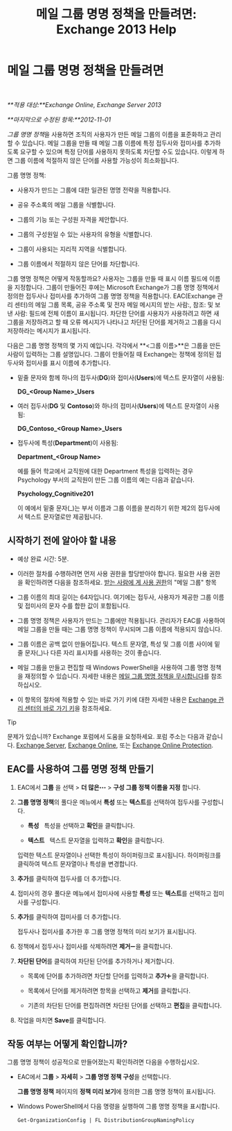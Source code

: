 ﻿---
title: '메일 그룹 명명 정책을 만들려면: Exchange 2013 Help'
TOCTitle: 메일 그룹 명명 정책을 만들려면
ms:assetid: b2ffb654-345d-4be1-be8e-83d28901373e
ms:mtpsurl: https://technet.microsoft.com/ko-kr/library/JJ218693(v=EXCHG.150)
ms:contentKeyID: 50482340
ms.date: 05/22/2018
mtps_version: v=EXCHG.150
ms.translationtype: MT
---

# 메일 그룹 명명 정책을 만들려면

 

_**적용 대상:**Exchange Online, Exchange Server 2013_

_**마지막으로 수정된 항목:**2012-11-01_

*그룹 명명 정책*을 사용하면 조직의 사용자가 만든 메일 그룹의 이름을 표준화하고 관리할 수 있습니다. 메일 그룹을 만들 때 메일 그룹 이름에 특정 접두사와 접미사를 추가하도록 요구할 수 있으며 특정 단어를 사용하지 못하도록 차단할 수도 있습니다. 이렇게 하면 그룹 이름에 적절하지 않은 단어를 사용할 가능성이 최소화됩니다.

그룹 명명 정책:

  - 사용자가 만드는 그룹에 대한 일관된 명명 전략을 적용합니다.

  - 공유 주소록의 메일 그룹을 식별합니다.

  - 그룹의 기능 또는 구성원 자격을 제안합니다.

  - 그룹의 구성원일 수 있는 사용자의 유형을 식별합니다.

  - 그룹이 사용되는 지리적 지역을 식별합니다.

  - 그룹 이름에서 적절하지 않은 단어를 차단합니다.

그룹 명명 정책은 어떻게 작동할까요? 사용자는 그룹을 만들 때 표시 이름 필드에 이름을 지정합니다. 그룹이 만들어진 후에는 Microsoft Exchange가 그룹 명명 정책에서 정의한 접두사나 접미사를 추가하여 그룹 명명 정책을 적용합니다. EAC(Exchange 관리 센터)의 메일 그룹 목록, 공유 주소록 및 전자 메일 메시지의 받는 사람:, 참조: 및 보낸 사람: 필드에 전체 이름이 표시됩니다. 차단한 단어를 사용자가 사용하려고 하면 새 그룹을 저장하려고 할 때 오류 메시지가 나타나고 차단된 단어를 제거하고 그룹을 다시 저장하라는 메시지가 표시됩니다.

다음은 그룹 명명 정책의 몇 가지 예입니다. 각각에서 **\<그룹 이름\>**은 그룹을 만든 사람이 입력하는 그룹 설명입니다. 그룹이 만들어질 때 Exchange는 정책에 정의된 접두사와 접미사를 표시 이름에 추가합니다.

  - 밑줄 문자와 함께 하나의 접두사(**DG**)와 접미사(**Users**)에 텍스트 문자열이 사용됨:
    
    **DG\_\<Group Name\>\_Users**

  - 여러 접두사(**DG** 및 **Contoso**)와 하나의 접미사(**Users**)에 텍스트 문자열이 사용됨:
    
    **DG\_Contoso\_\<Group Name\>\_Users**

  - 접두사에 특성(**Department**)이 사용됨:
    
    **Department\_\<Group Name\>**
    
    예를 들어 학교에서 교직원에 대한 Department 특성을 입력하는 경우 Psychology 부서의 교직원이 만든 그룹 이름의 예는 다음과 같습니다.
    
    **Psychology\_Cognitive201**
    
    이 예에서 밑줄 문자(\_)는 부서 이름과 그룹 이름을 분리하기 위한 제2의 접두사에서 텍스트 문자열로만 제공됩니다.

## 시작하기 전에 알아야 할 내용

  - 예상 완료 시간: 5분.

  - 이러한 절차를 수행하려면 먼저 사용 권한을 할당받아야 합니다. 필요한 사용 권한을 확인하려면 다음을 참조하세요. [받는 사람에 게 사용 권한](recipients-permissions-exchange-2013-help.md)의 "메일 그룹" 항목

  - 그룹 이름의 최대 길이는 64자입니다. 여기에는 접두사, 사용자가 제공한 그룹 이름 및 접미사의 문자 수를 합한 값이 포함됩니다.

  - 그룹 명명 정책은 사용자가 만드는 그룹에만 적용됩니다. 관리자가 EAC를 사용하여 메일 그룹을 만들 때는 그룹 명명 정책이 무시되며 그룹 이름에 적용되지 않습니다.

  - 그룹 이름은 공백 없이 만들어집니다. 텍스트 문자열, 특성 및 그룹 이름 사이에 밑줄 문자(\_)나 다른 자리 표시자를 사용하는 것이 좋습니다.

  - 메일 그룹을 만들고 편집할 때 Windows PowerShell을 사용하여 그룹 명명 정책을 재정의할 수 있습니다. 자세한 내용은 [메일 그룹 명명 정책을 무시합니다](override-the-distribution-group-naming-policy-exchange-2013-help.md)를 참조하십시오.

  - 이 항목의 절차에 적용할 수 있는 바로 가기 키에 대한 자세한 내용은 [Exchange 관리 센터의 바로 가기 키](keyboard-shortcuts-in-the-exchange-admin-center-exchange-online-protection-help.md)을 참조하세요.


> [!TIP]
> 문제가 있습니까? Exchange 포럼에서 도움을 요청하세요. 포럼 주소는 다음과 같습니다. <A href="https://go.microsoft.com/fwlink/p/?linkid=60612">Exchange Server</A>, <A href="https://go.microsoft.com/fwlink/p/?linkid=267542">Exchange Online</A>, 또는 <A href="https://go.microsoft.com/fwlink/p/?linkid=285351">Exchange Online Protection</A>.



## EAC를 사용하여 그룹 명명 정책 만들기

1.  EAC에서 **그룹** 을 선택 \> **더 많은**![기타 옵션 아이콘](images/JJ150550.5381819e-3b21-4873-8714-e9b956290b28(EXCHG.150).gif "기타 옵션 아이콘") \> **구성 그룹 정책 이름을 지정** 합니다.

2.  **그룹 명명 정책**의 풀다운 메뉴에서 **특성** 또는 **텍스트**를 선택하여 접두사를 구성합니다.
    
      - **특성**   특성을 선택하고 **확인**을 클릭합니다.
    
      - **텍스트**   텍스트 문자열을 입력하고 **확인**을 클릭합니다.
    
    입력한 텍스트 문자열이나 선택한 특성이 하이퍼링크로 표시됩니다. 하이퍼링크를 클릭하여 텍스트 문자열이나 특성을 변경합니다.

3.  **추가**를 클릭하여 접두사를 더 추가합니다.

4.  접미사의 경우 풀다운 메뉴에서 접미사에 사용할 **특성** 또는 **텍스트**를 선택하고 접미사를 구성합니다.

5.  **추가**를 클릭하여 접미사를 더 추가합니다.
    
    접두사나 접미사를 추가한 후 그룹 명명 정책의 미리 보기가 표시됩니다.

6.  정책에서 접두사나 접미사를 삭제하려면 **제거**![아이콘 제거](images/Dd362328.479b6ced-8d64-4277-a725-f17fea202b28(EXCHG.150).gif "아이콘 제거")을 클릭합니다.

7.  **차단된 단어**를 클릭하여 차단된 단어를 추가하거나 제거합니다.
    
      - 목록에 단어를 추가하려면 차단할 단어를 입력하고 **추가**![아이콘 추가](images/JJ218640.c1e75329-d6d7-4073-a27d-498590bbb558(EXCHG.150).gif "아이콘 추가")을 클릭합니다.
    
      - 목록에서 단어를 제거하려면 항목을 선택하고 **제거**를 클릭합니다.
    
      - 기존의 차단된 단어를 편집하려면 차단된 단어를 선택하고 **편집**을 클릭합니다.

8.  작업을 마치면 **Save**를 클릭합니다.

## 작동 여부는 어떻게 확인합니까?

그룹 명명 정책이 성공적으로 만들어졌는지 확인하려면 다음을 수행하십시오.

  - EAC에서 **그룹** \> **자세히** \> **그룹 명명 정책 구성**을 선택합니다.
    
    **그룹 명명 정책** 페이지의 **정책 미리 보기**에 정의한 그룹 명명 정책이 표시됩니다.

  - Windows PowerShell에서 다음 명령을 실행하여 그룹 명명 정책을 표시합니다.
    
        Get-OrganizationConfig | FL DistributionGroupNamingPolicy

